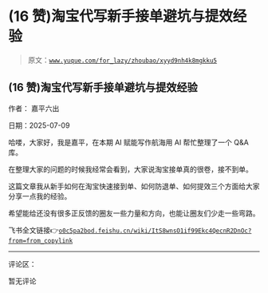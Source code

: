 # (16 赞)淘宝代写新手接单避坑与提效经验

> 原文：[`www.yuque.com/for_lazy/zhoubao/xyyd9nh4k8mgkku5`](https://www.yuque.com/for_lazy/zhoubao/xyyd9nh4k8mgkku5)

## (16 赞)淘宝代写新手接单避坑与提效经验

作者： 嘉平六出

日期：2025-07-09

哈喽，大家好，我是嘉平，在本期 AI 赋能写作航海用 AI 帮忙整理了一个 Q&A 库。

在整理大家的问题的时候我经常会看到，大家说淘宝接单真的很卷，接不到单。

这篇文章我从新手如何在淘宝快速接到单、如何防退单、如何提效三个方面给大家分享一点我的经验。

希望能给还没有很多正反馈的圈友一些力量和方向，也能让圈友们少走一些弯路。

飞书全文链接👉[`o0c5pa2bod.feishu.cn/wiki/ItS8wnsO1if99Ekc4QecnR2DnOc?from=from_copylink`](https://o0c5pa2bod.feishu.cn/wiki/ItS8wnsO1if99Ekc4QecnR2DnOc?from=from_copylink)

* * *

评论区：

暂无评论